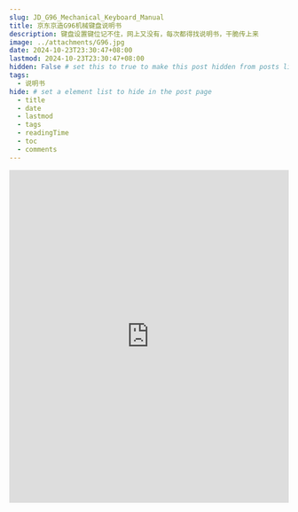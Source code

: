```yaml
---
slug: JD_G96_Mechanical_Keyboard_Manual
title: 京东京造G96机械键盘说明书
description: 键盘设置键位记不住，网上又没有，每次都得找说明书，干脆传上来
image: ../attachments/G96.jpg 
date: 2024-10-23T23:30:47+08:00
lastmod: 2024-10-23T23:30:47+08:00
hidden: False # set this to true to make this post hidden from posts list. But the uri is still accessible.
tags:
  - 说明书
hide: # set a element list to hide in the post page
  - title
  - date
  - lastmod
  - tags
  - readingTime
  - toc
  - comments
---
```

<embed src="https://dd-static.jd.com/dd-file/9BA1477F-FE8F-4F7D-8796-49DEF34BB486.pdf?Expires=3847791460&AccessKey=rNTo3WeCgiX8gBnf&Signature=3CBnyn4TjA5PbHFboBJCC09oADE%3D" type="application/pdf" width="100%" height="600px" />